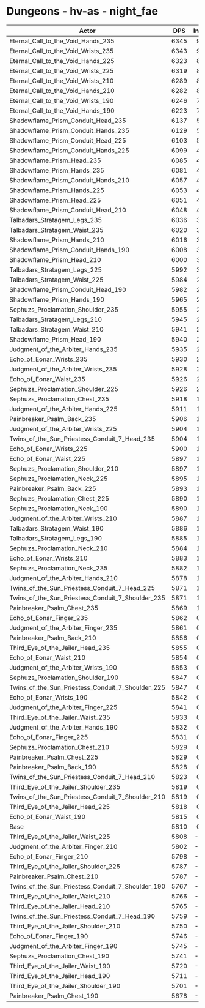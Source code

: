 # Dungeons - hv-as - night_fae
| Actor | DPS | Increase |
|---|:---:|:---:|
|Eternal_Call_to_the_Void_Hands_235|6345|9.21%|
|Eternal_Call_to_the_Void_Wrists_235|6343|9.17%|
|Eternal_Call_to_the_Void_Hands_225|6323|8.83%|
|Eternal_Call_to_the_Void_Wrists_225|6319|8.76%|
|Eternal_Call_to_the_Void_Wrists_210|6289|8.24%|
|Eternal_Call_to_the_Void_Hands_210|6282|8.12%|
|Eternal_Call_to_the_Void_Wrists_190|6246|7.50%|
|Eternal_Call_to_the_Void_Hands_190|6223|7.11%|
|Shadowflame_Prism_Conduit_Head_235|6137|5.63%|
|Shadowflame_Prism_Conduit_Hands_235|6129|5.49%|
|Shadowflame_Prism_Conduit_Head_225|6103|5.04%|
|Shadowflame_Prism_Conduit_Hands_225|6099|4.97%|
|Shadowflame_Prism_Head_235|6085|4.73%|
|Shadowflame_Prism_Hands_235|6081|4.66%|
|Shadowflame_Prism_Conduit_Hands_210|6057|4.25%|
|Shadowflame_Prism_Hands_225|6053|4.18%|
|Shadowflame_Prism_Head_225|6051|4.15%|
|Shadowflame_Prism_Conduit_Head_210|6048|4.10%|
|Talbadars_Stratagem_Legs_235|6036|3.89%|
|Talbadars_Stratagem_Waist_235|6020|3.61%|
|Shadowflame_Prism_Hands_210|6016|3.55%|
|Shadowflame_Prism_Conduit_Hands_190|6008|3.41%|
|Shadowflame_Prism_Head_210|6000|3.27%|
|Talbadars_Stratagem_Legs_225|5992|3.13%|
|Talbadars_Stratagem_Waist_225|5984|2.99%|
|Shadowflame_Prism_Conduit_Head_190|5982|2.96%|
|Shadowflame_Prism_Hands_190|5965|2.67%|
|Sephuzs_Proclamation_Shoulder_235|5955|2.50%|
|Talbadars_Stratagem_Legs_210|5945|2.32%|
|Talbadars_Stratagem_Waist_210|5941|2.25%|
|Shadowflame_Prism_Head_190|5940|2.24%|
|Judgment_of_the_Arbiter_Hands_235|5935|2.15%|
|Echo_of_Eonar_Wrists_235|5930|2.07%|
|Judgment_of_the_Arbiter_Wrists_235|5928|2.03%|
|Echo_of_Eonar_Waist_235|5926|2.00%|
|Sephuzs_Proclamation_Shoulder_225|5926|2.00%|
|Sephuzs_Proclamation_Chest_235|5918|1.86%|
|Judgment_of_the_Arbiter_Hands_225|5911|1.74%|
|Painbreaker_Psalm_Back_235|5906|1.65%|
|Judgment_of_the_Arbiter_Wrists_225|5904|1.62%|
|Twins_of_the_Sun_Priestess_Conduit_7_Head_235|5904|1.62%|
|Echo_of_Eonar_Wrists_225|5900|1.55%|
|Echo_of_Eonar_Waist_225|5897|1.50%|
|Sephuzs_Proclamation_Shoulder_210|5897|1.50%|
|Sephuzs_Proclamation_Neck_225|5895|1.46%|
|Painbreaker_Psalm_Back_225|5893|1.43%|
|Sephuzs_Proclamation_Chest_225|5890|1.38%|
|Sephuzs_Proclamation_Neck_190|5890|1.38%|
|Judgment_of_the_Arbiter_Wrists_210|5887|1.33%|
|Talbadars_Stratagem_Waist_190|5886|1.31%|
|Talbadars_Stratagem_Legs_190|5885|1.29%|
|Sephuzs_Proclamation_Neck_210|5884|1.27%|
|Echo_of_Eonar_Wrists_210|5883|1.26%|
|Sephuzs_Proclamation_Neck_235|5882|1.24%|
|Judgment_of_the_Arbiter_Hands_210|5878|1.17%|
|Twins_of_the_Sun_Priestess_Conduit_7_Head_225|5871|1.05%|
|Twins_of_the_Sun_Priestess_Conduit_7_Shoulder_235|5871|1.05%|
|Painbreaker_Psalm_Chest_235|5869|1.02%|
|Echo_of_Eonar_Finger_235|5862|0.90%|
|Judgment_of_the_Arbiter_Finger_235|5861|0.88%|
|Painbreaker_Psalm_Back_210|5856|0.79%|
|Third_Eye_of_the_Jailer_Head_235|5855|0.77%|
|Echo_of_Eonar_Waist_210|5854|0.76%|
|Judgment_of_the_Arbiter_Wrists_190|5853|0.74%|
|Sephuzs_Proclamation_Shoulder_190|5847|0.64%|
|Twins_of_the_Sun_Priestess_Conduit_7_Shoulder_225|5847|0.64%|
|Echo_of_Eonar_Wrists_190|5842|0.55%|
|Judgment_of_the_Arbiter_Finger_225|5841|0.53%|
|Third_Eye_of_the_Jailer_Waist_235|5833|0.40%|
|Judgment_of_the_Arbiter_Hands_190|5832|0.38%|
|Echo_of_Eonar_Finger_225|5831|0.36%|
|Sephuzs_Proclamation_Chest_210|5829|0.33%|
|Painbreaker_Psalm_Chest_225|5829|0.33%|
|Painbreaker_Psalm_Back_190|5828|0.31%|
|Twins_of_the_Sun_Priestess_Conduit_7_Head_210|5823|0.22%|
|Third_Eye_of_the_Jailer_Shoulder_235|5819|0.15%|
|Twins_of_the_Sun_Priestess_Conduit_7_Shoulder_210|5819|0.15%|
|Third_Eye_of_the_Jailer_Head_225|5818|0.14%|
|Echo_of_Eonar_Waist_190|5815|0.09%|
|Base|5810|0.00%|
|Third_Eye_of_the_Jailer_Waist_225|5808|-0.03%|
|Judgment_of_the_Arbiter_Finger_210|5802|-0.14%|
|Echo_of_Eonar_Finger_210|5798|-0.21%|
|Third_Eye_of_the_Jailer_Shoulder_225|5787|-0.40%|
|Painbreaker_Psalm_Chest_210|5787|-0.40%|
|Twins_of_the_Sun_Priestess_Conduit_7_Shoulder_190|5767|-0.74%|
|Third_Eye_of_the_Jailer_Waist_210|5766|-0.76%|
|Third_Eye_of_the_Jailer_Head_210|5765|-0.77%|
|Twins_of_the_Sun_Priestess_Conduit_7_Head_190|5759|-0.88%|
|Third_Eye_of_the_Jailer_Shoulder_210|5750|-1.03%|
|Echo_of_Eonar_Finger_190|5746|-1.10%|
|Judgment_of_the_Arbiter_Finger_190|5745|-1.12%|
|Sephuzs_Proclamation_Chest_190|5741|-1.19%|
|Third_Eye_of_the_Jailer_Waist_190|5720|-1.55%|
|Third_Eye_of_the_Jailer_Head_190|5711|-1.70%|
|Third_Eye_of_the_Jailer_Shoulder_190|5701|-1.88%|
|Painbreaker_Psalm_Chest_190|5678|-2.27%|
